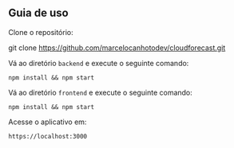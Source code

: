 ## Guia de uso

Clone o repositório:

git clone https://github.com/marcelocanhotodev/cloudforecast.git

Vá ao diretório ``backend`` e execute o seguinte comando:

``npm install && npm start``

Vá ao diretório ``frontend`` e execute o seguinte comando:

``npm install && npm start``

Acesse o aplicativo em:

``https://localhost:3000``
